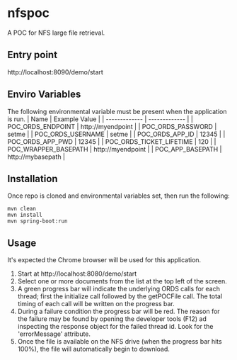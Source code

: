 # nfspoc
A POC for NFS large file retrieval.  
  
## Entry point
http://localhost:8090/demo/start

## Enviro Variables
The following environmental variable must be present when the application is run.
| Name  | Example Value |
| ------------- | ------------- |
| POC_ORDS_ENDPOINT  | http://myendpoint  |
| POC_ORDS_PASSWORD  | setme |
| POC_ORDS_USERNAME  | setme |
| POC_ORDS_APP_ID  | 12345  |
| POC_ORDS_APP_PWD | 12345  |
| POC_ORDS_TICKET_LIFETIME  | 120  |
| POC_WRAPPER_BASEPATH | http://myendpoint |
| POC_APP_BASEPATH | http://mybasepath |

## Installation
Once repo is cloned and environmental variables set, then run the following:
```
mvn clean
mvn install
mvn spring-boot:run
``` 
## Usage
It's expected the Chrome browser will be used for this application. 

 1. Start at http://localhost:8080/demo/start
 2. Select one or more documents from the list at the top left of the
    screen.
 3. A green progress bar will indicate the underlying ORDS calls for
    each thread; first the initialize call followed by the getPOCFile
    call. The total timing  of each call will be written on the progress
    bar.
 4. During a failure condition the progress bar will be red. The reason
    for the failure may be found by opening the developer tools (F12) ad inspecting the response object for the failed thread id. Look for the 'errorMessage' attribute. 
 5. Once the file is available on the NFS drive (when the progress bar
    hits 100%), the file will automatically begin to download. 


 
